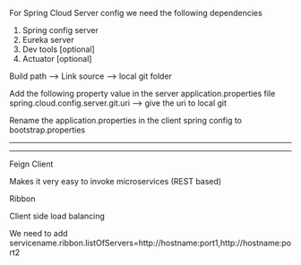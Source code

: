 For Spring Cloud Server config we need the following dependencies

1) Spring config server
2) Eureka server
3) Dev tools [optional]
4) Actuator [optional]

Build path --> Link source --> local git folder

Add the following property value in the server application.properties file
spring.cloud.config.server.git.uri --> give the uri to local git

Rename the application.properties in the client spring config to bootstrap.properties

------------------------------------------------------------------------------------------------
------------------------------------------------------------------------------------------------

Feign Client

Makes it very easy to invoke microservices (REST based)

Ribbon 

Client side load balancing

We need to add servicename.ribbon.listOfServers=http://hostname:port1,http://hostname:port2
